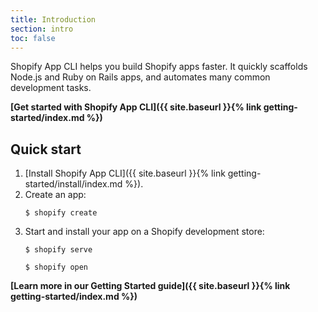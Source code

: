 ```yaml
---
title: Introduction
section: intro
toc: false
---
```


Shopify App CLI helps you build Shopify apps faster. It quickly scaffolds Node.js and Ruby on Rails apps, and automates many common development tasks.

**[Get started with Shopify App CLI]({{ site.baseurl }}{% link getting-started/index.md %})**

## Quick start

1. [Install Shopify App CLI]({{ site.baseurl }}{% link getting-started/install/index.md %}).
2. Create an app:
    ```console
    $ shopify create
    ```
3. Start and install your app on a Shopify development store:
    ```console
    $ shopify serve
    ```
    ```console
    $ shopify open
    ```

**[Learn more in our Getting Started guide]({{ site.baseurl }}{% link getting-started/index.md %})**